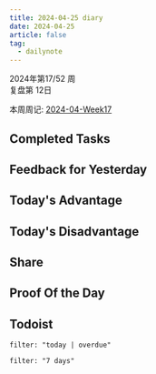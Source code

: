 ```yaml
---
title: 2024-04-25 diary
date: 2024-04-25
article: false
tag:
  - dailynote
---
```

  
2024年第17/52 周  
复盘第 12日

本周周记: [2024-04-Week17](2024-04-Week17)

## Completed Tasks

## Feedback for Yesterday

## Today's Advantage

## Today's Disadvantage

## Share

## Proof Of the Day

## Todoist
```todoist
filter: "today | overdue"
```
```todoist
filter: "7 days"
```